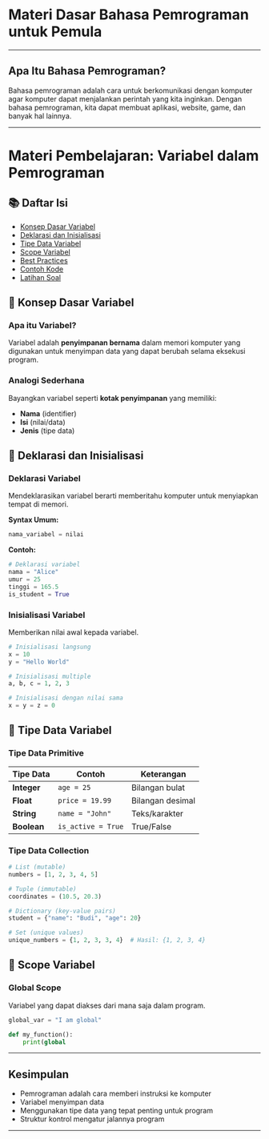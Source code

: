 
# Materi Dasar Bahasa Pemrograman untuk Pemula

---

## Apa Itu Bahasa Pemrograman?

Bahasa pemrograman adalah cara untuk berkomunikasi dengan komputer agar komputer dapat menjalankan perintah yang kita inginkan. Dengan bahasa pemrograman, kita dapat membuat aplikasi, website, game, dan banyak hal lainnya.

---

# Materi Pembelajaran: Variabel dalam Pemrograman

## 📚 Daftar Isi
- [Konsep Dasar Variabel](#konsep-dasar-variabel)
- [Deklarasi dan Inisialisasi](#deklarasi-dan-inisialisasi)
- [Tipe Data Variabel](#tipe-data-variabel)
- [Scope Variabel](#scope-variabel)
- [Best Practices](#best-practices)
- [Contoh Kode](#contoh-kode)
- [Latihan Soal](#latihan-soal)

## 🎯 Konsep Dasar Variabel

### Apa itu Variabel?
Variabel adalah **penyimpanan bernama** dalam memori komputer yang digunakan untuk menyimpan data yang dapat berubah selama eksekusi program.

### Analogi Sederhana
Bayangkan variabel seperti **kotak penyimpanan** yang memiliki:
- **Nama** (identifier)
- **Isi** (nilai/data)
- **Jenis** (tipe data)

## 📝 Deklarasi dan Inisialisasi

### Deklarasi Variabel
Mendeklarasikan variabel berarti memberitahu komputer untuk menyiapkan tempat di memori.

**Syntax Umum:**
```python
nama_variabel = nilai
```

**Contoh:**
```python
# Deklarasi variabel
nama = "Alice"
umur = 25
tinggi = 165.5
is_student = True
```

### Inisialisasi Variabel
Memberikan nilai awal kepada variabel.

```python
# Inisialisasi langsung
x = 10
y = "Hello World"

# Inisialisasi multiple
a, b, c = 1, 2, 3

# Inisialisasi dengan nilai sama
x = y = z = 0
```

## 🔢 Tipe Data Variabel

### Tipe Data Primitive

| Tipe Data | Contoh | Keterangan |
|-----------|--------|------------|
| **Integer** | `age = 25` | Bilangan bulat |
| **Float** | `price = 19.99` | Bilangan desimal |
| **String** | `name = "John"` | Teks/karakter |
| **Boolean** | `is_active = True` | True/False |

### Tipe Data Collection

```python
# List (mutable)
numbers = [1, 2, 3, 4, 5]

# Tuple (immutable)
coordinates = (10.5, 20.3)

# Dictionary (key-value pairs)
student = {"name": "Budi", "age": 20}

# Set (unique values)
unique_numbers = {1, 2, 3, 3, 4}  # Hasil: {1, 2, 3, 4}
```

## 🎪 Scope Variabel

### Global Scope
Variabel yang dapat diakses dari mana saja dalam program.

```python
global_var = "I am global"

def my_function():
    print(global
```
---

## Kesimpulan

- Pemrograman adalah cara memberi instruksi ke komputer
- Variabel menyimpan data
- Menggunakan tipe data yang tepat penting untuk program
- Struktur kontrol mengatur jalannya program

---
